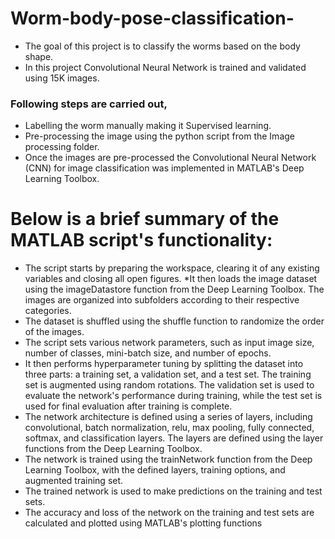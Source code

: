 # Worm-body-pose-classification-

- The goal of this project is to classify the worms based on the body shape.
- In this project Convolutional Neural Network is trained and validated using 15K images. 

### Following steps are carried out, 
* Labelling the worm manually making it Supervised learning.
* Pre-processing the image using the python script from the Image processing folder.
* Once the images are pre-processed the Convolutional Neural Network (CNN) for image classification was implemented in MATLAB's Deep Learning Toolbox. 

# Below is a brief summary of the MATLAB script's functionality:
* The script starts by preparing the workspace, clearing it of any existing variables and closing all open figures.
*It then loads the image dataset using the imageDatastore function from the Deep Learning Toolbox. The images are organized into subfolders according to their respective categories.
* The dataset is shuffled using the shuffle function to randomize the order of the images.
* The script sets various network parameters, such as input image size, number of classes, mini-batch size, and number of epochs.
* It then performs hyperparameter tuning by splitting the dataset into three parts: a training set, a validation set, and a test set. The training set is augmented using random rotations. The validation set is used to evaluate the network's performance during training, while the test set is used for final evaluation after training is complete.
* The network architecture is defined using a series of layers, including convolutional, batch normalization, relu, max pooling, fully connected, softmax, and classification layers. The layers are defined using the layer functions from the Deep Learning Toolbox.
* The network is trained using the trainNetwork function from the Deep Learning Toolbox, with the defined layers, training options, and augmented training set.
* The trained network is used to make predictions on the training and test sets.
* The accuracy and loss of the network on the training and test sets are calculated and plotted using MATLAB's plotting functions

